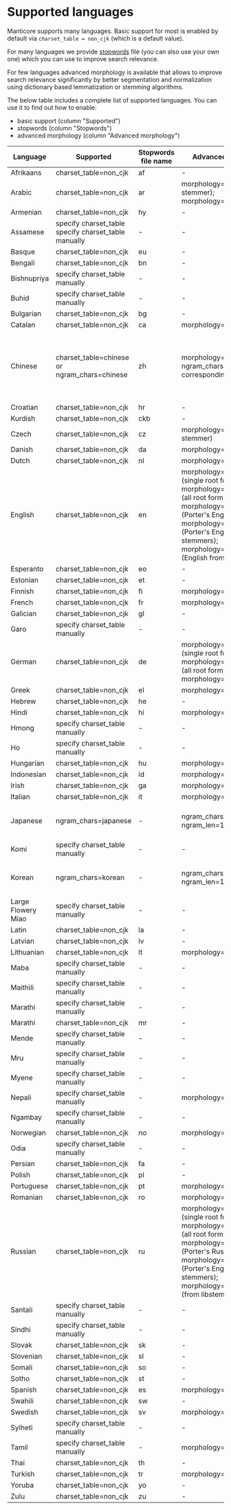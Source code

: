 # Supported languages

Manticore supports many languages. Basic support for most is enabled by default via `charset_table = non_cjk` (which is a default value). 

For many languages we provide [stopwords](../../Creating_an_index/NLP_and_tokenization/Ignoring_stop-words.md#stopwords) file (you can also use your own one) which you can use to improve search relevance.

For few languages advanced morphology is available that allows to improve search relevance significantly by better segmentation and normalization using dictionary based lemmatization or stemming algorithms.

The below table includes a complete list of supported languages. You can use it to find out how to enable:
* basic support (column "Supported")
* stopwords (column "Stopwords")
* advanced morphology (column "Advanced morphology")

| Language | Supported | Stopwords file name | Advanced morphology | Notes |
| - | - | - | - | - |
| Afrikaans | charset_table=non_cjk | af | - | |
| Arabic | charset_table=non_cjk | ar | morphology=stem_ar (Arabic stemmer); morphology=libstemmer_ar  | |
| Armenian | charset_table=non_cjk | hy | - | |
| Assamese | specify charset_table specify charset_table manually | - | - | |
| Basque | charset_table=non_cjk | eu | - | |
| Bengali | charset_table=non_cjk | bn | - | | 
| Bishnupriya | specify charset_table manually | - | - | |
| Buhid | specify charset_table manually | - | - | |
| Bulgarian | charset_table=non_cjk | bg | - | | 
| Catalan | charset_table=non_cjk | ca | morphology=libstemmer_ca | | 
| Chinese | charset_table=chinese or ngram_chars=chinese | zh | morphology=icu_chinese or ngram_chars=1 correspondingly | ICU dictionary based segmentation is much more accurate than ngram-based |
| Croatian | charset_table=non_cjk | hr | - | |
| Kurdish | charset_table=non_cjk | ckb | - | |
| Czech | charset_table=non_cjk | cz | morphology=stem_cz (Czech stemmer) | | 
| Danish | charset_table=non_cjk | da | morphology=libstemmer_da | |
| Dutch | charset_table=non_cjk | nl | morphology=libstemmer_nl | |
| English | charset_table=non_cjk | en | morphology=lemmatize_en (single root form); morphology=lemmatize_en_all (all root forms); morphology=stem_en (Porter's English stemmer); morphology=stem_enru (Porter's English and Russian stemmers); morphology=libstemmer_en (English from libstemmer)  | |
| Esperanto | charset_table=non_cjk | eo | - | |
| Estonian | charset_table=non_cjk | et | - | |
| Finnish | charset_table=non_cjk | fi | morphology=libstemmer_fi | |
| French | charset_table=non_cjk | fr | morphology=libstemmer_fr | |
| Galician | charset_table=non_cjk | gl | - | |
| Garo | specify charset_table manually | - | - | |
| German | charset_table=non_cjk | de | morphology=lemmatize_de (single root form); morphology=lemmatize_de_all (all root forms); morphology=libstemmer_de | |
| Greek | charset_table=non_cjk | el | morphology=libstemmer_el | |
| Hebrew | charset_table=non_cjk | he | - | |
| Hindi | charset_table=non_cjk | hi | morphology=libstemmer_hi | |
| Hmong | specify charset_table manually | - | - | |
| Ho | specify charset_table manually | - | - | |
| Hungarian | charset_table=non_cjk | hu | morphology=libstemmer_hu | |
| Indonesian | charset_table=non_cjk | id | morphology=libstemmer_id | |
| Irish | charset_table=non_cjk | ga | morphology=libstemmer_ga | |
| Italian | charset_table=non_cjk | it | morphology=libstemmer_it | |
| Japanese | ngram_chars=japanese | - | ngram_chars=japanese ngram_len=1 | Requires ngram-based segmentation |
| Komi | specify charset_table manually | - | - | |
| Korean | ngram_chars=korean | - | ngram_chars=korean ngram_len=1 | Requires ngram-based segmentation  |
| Large Flowery Miao | specify charset_table manually | - | - | |
| Latin | charset_table=non_cjk | la | - | |
| Latvian | charset_table=non_cjk | lv | - | |
| Lithuanian | charset_table=non_cjk | lt | morphology=libstemmer_lt | |
| Maba | specify charset_table manually | - | - | |
| Maithili | specify charset_table manually | - | - | |
| Marathi | specify charset_table manually | - | - | |
| Marathi | charset_table=non_cjk | mr | - | |
| Mende | specify charset_table manually | - | - | |
| Mru | specify charset_table manually | - | - | |
| Myene | specify charset_table manually | - | - | |
| Nepali | specify charset_table manually | - | morphology=libstemmer_ne | |
| Ngambay | specify charset_table manually | - | - | |
| Norwegian | charset_table=non_cjk | no | morphology=libstemmer_no | |
| Odia | specify charset_table manually | - | - | |
| Persian | charset_table=non_cjk | fa | - | |
| Polish | charset_table=non_cjk | pl | - | |
| Portuguese | charset_table=non_cjk | pt | morphology=libstemmer_pt | |
| Romanian | charset_table=non_cjk | ro | morphology=libstemmer_ro | |
| Russian | charset_table=non_cjk | ru | morphology=lemmatize_ru (single root form); morphology=lemmatize_ru_all (all root forms); morphology=stem_ru (Porter's Russian stemmer); morphology=stem_enru (Porter's English and Russian stemmers); morphology=libstemmer_ru (from libstemmer) | |
| Santali | specify charset_table manually | - | - | |
| Sindhi | specify charset_table manually | - | - | |
| Slovak | charset_table=non_cjk | sk | - | |
| Slovenian | charset_table=non_cjk | sl | - | |
| Somali | charset_table=non_cjk | so | - | |
| Sotho | charset_table=non_cjk | st | - | |
| Spanish | charset_table=non_cjk | es | morphology=libstemmer_es | |
| Swahili | charset_table=non_cjk | sw | - | |
| Swedish | charset_table=non_cjk | sv | morphology=libstemmer_sv | |
| Sylheti | specify charset_table manually | - | - | |
| Tamil | specify charset_table manually | - | morphology=libstemmer_ta | |
| Thai | charset_table=non_cjk | th | - | |
| Turkish | charset_table=non_cjk | tr | morphology=libstemmer_tr | |
| Yoruba | charset_table=non_cjk | yo | - | |
| Zulu | charset_table=non_cjk | zu | - |  |
